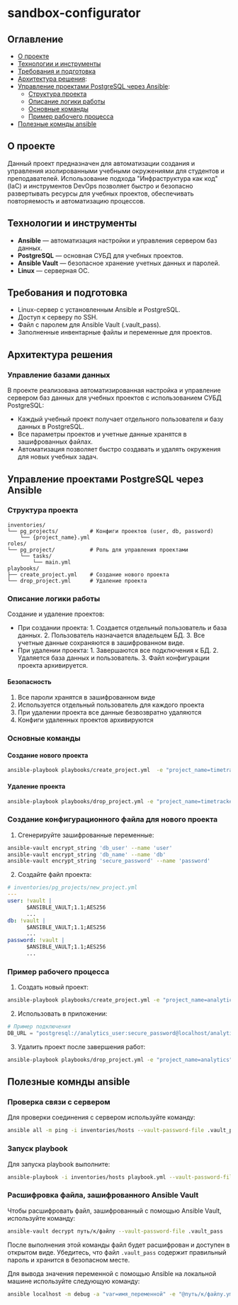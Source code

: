 # sandbox-configurator
## Оглавление

- [О проекте](#о-проекте)
- [Технологии и инструменты](#технологии-и-инструменты)
- [Требования и подготовка](#требования-и-подготовка)
- [Архитектура решения](#архитектура-решения):
- [Управление проектами PostgreSQL через Ansible](#управление-проектами-postgresql-через-ansible):
  - [Структура проекта](#структура-проекта)
  - [Описание логики работы](#описание-логики-работы)
  - [Основные команды](#основные-команды)
  - [Пример рабочего процесса](#пример-рабочего-процесса)
- [Полезные комнды ansible](#полезные-комнды-ansible)

## О проекте
Данный проект предназначен для автоматизации создания и управления изолированными учебными окружениями для студентов и преподавателей. Использование подхода "Инфраструктура как код" (IaC) и инструментов DevOps позволяет быстро и безопасно развертывать ресурсы для учебных проектов, обеспечивать повторяемость и автоматизацию процессов.

## Технологии и инструменты
- **Ansible** — автоматизация настройки и управления сервером баз данных.
- **PostgreSQL** — основная СУБД для учебных проектов.
- **Ansible Vault** — безопасное хранение учетных данных и паролей.
- **Linux** — серверная ОС.

## Требования и подготовка
- Linux-сервер с установленным Ansible и PostgreSQL.
- Доступ к серверу по SSH.
- Файл с паролем для Ansible Vault (.vault_pass).
- Заполненные инвентарные файлы и переменные для проектов.

## Архитектура решения

### Управление базами данных
В проекте реализована автоматизированная настройка и управление сервером баз данных для учебных проектов с использованием СУБД PostgreSQL:
- Каждый учебный проект получает отдельного пользователя и базу данных в PostgreSQL.
- Все параметры проектов и учетные данные хранятся в зашифрованных файлах.
- Автоматизация позволяет быстро создавать и удалять окружения для новых учебных задач.

## Управление проектами PostgreSQL через Ansible
### Структура проекта

```
inventories/
└── pg_projects/          # Конфиги проектов (user, db, password)
    └── {project_name}.yml
roles/
└── pg_project/           # Роль для управления проектами
    └── tasks/
        └── main.yml
playbooks/
├── create_project.yml    # Создание нового проекта
└── drop_project.yml      # Удаление проекта
```

### Описание логики работы
Создание и удаление проектов:
- При создании проекта:
      1. Создается отдельный пользователь и база данных.
      2. Пользователь назначается владельцем БД.
      3. Все учетные данные сохраняются в зашифрованном виде.
- При удалении проекта:
      1. Завершаются все подключения к БД.
      2. Удаляется база данных и пользователь.
      3. Файл конфигурации проекта архивируется.

#### Безопасность
1. Все пароли хранятся в зашифрованном виде
2. Используется отдельный пользователь для каждого проекта
3. При удалении проекта все данные безвозвратно удаляются
4. Конфиги удаленных проектов архивируются

### Основные команды
#### Создание нового проекта

```bash
ansible-playbook playbooks/create_project.yml  -e "project_name=timetracker_app"
```

#### Удаление проекта

```bash
ansible-playbook playbooks/drop_project.yml -e "project_name=timetracker_app"
```

### Создание конфигурационного файла для нового проекта

1. Сгенерируйте зашифрованные переменные:
```bash
ansible-vault encrypt_string 'db_user' --name 'user'
ansible-vault encrypt_string 'db_name' --name 'db'
ansible-vault encrypt_string 'secure_password' --name 'password'
```

2. Создайте файл проекта:
```yaml
# inventories/pg_projects/new_project.yml
---
user: !vault |
      $ANSIBLE_VAULT;1.1;AES256
      ...
db: !vault |
      $ANSIBLE_VAULT;1.1;AES256
      ...
password: !vault |
      $ANSIBLE_VAULT;1.1;AES256
      ...
```

### Пример рабочего процесса

1. Создать новый проект:
```bash
ansible-playbook playbooks/create_project.yml -e "project_name=analytics"
```

2. Использовать в приложении:
```python
# Пример подключения
DB_URL = "postgresql://analytics_user:secure_password@localhost/analytics_db"
```

3. Удалить проект после завершения работ:
```bash
ansible-playbook playbooks/drop_project.yml -e "project_name=analytics"
```

## Полезные комнды ansible

### Проверка связи с сервером

Для проверки соединения с сервером используйте команду:

```sh
ansible all -m ping -i inventories/hosts --vault-password-file .vault_pass
```

### Запуск playbook

Для запуска playbook выполните:

```sh
ansible-playbook -i inventories/hosts playbook.yml --vault-password-file .vault_pass
```
### Расшифровка файла, зашифрованного Ansible Vault

Чтобы расшифровать файл, зашифрованный с помощью Ansible Vault, используйте команду:

```sh
ansible-vault decrypt путь/к/файлу --vault-password-file .vault_pass
```

После выполнения этой команды файл будет расшифрован и доступен в открытом виде. Убедитесь, что файл `.vault_pass` содержит правильный пароль и хранится в безопасном месте.

Для вывода значения переменной с помощью Ansible на локальной машине используйте следующую команду:

```sh
ansible localhost -m debug -a "var=имя_переменной" -e "@путь/к/файлу.yml"
```